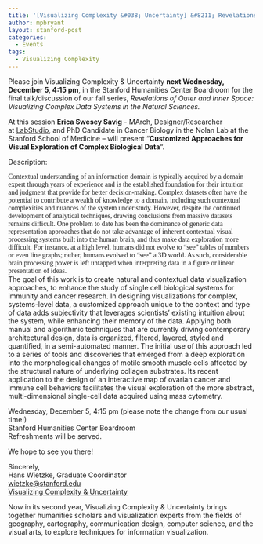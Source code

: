 ```yaml
---
title: '[Visualizing Complexity &#038; Uncertainty] &#8211; Revelations of Outer and Inner Space: Visualizing Complex Data Systems in the Natural Sciences'
author: mpbryant
layout: stanford-post
categories:
  - Events
tags:
  - Visualizing Complexity
---
```

Please join Visualizing Complexity & Uncertainty **next Wednesday, December 5, 4:15 pm**, in the Stanford Humanities Center Boardroom for the final talk/discussion of our fall series, *Revelations of Outer and Inner Space: Visualizing Complex Data Systems in the Natural Sciences.*

<div>
  At this session <strong>Erica Swesey Savig</strong> - MArch, Designer/Researcher at <a href="http://www.labstudio.org/" target="_blank">LabStudio</a>, and PhD Candidate in Cancer Biology in the Nolan Lab at the Stanford School of Medicine &#8211; will present &#8220;<strong>Customized Approaches for Visual Exploration of Complex Biological Data</strong>&#8220;.</p> <p>
    Description:
  </p>
  
  <div>
    <span style="font-family: times new roman,new york,times,serif;">Contextual understanding of an information domain is typically acquired by a domain expert through years of experience and is the established foundation for their intuition and judgment that provide for better decision-making. Complex datasets often have the potential to contribute a wealth of knowledge to a domain, including such contextual complexities and nuances of the system under study. However, despite the continued development of analytical techniques, drawing conclusions from massive datasets remains difficult. One problem to date has been the dominance of generic data representation approaches that do not take advantage of inherent contextual visual processing systems built into the human brain, and thus make data exploration more difficult. For instance, at a high level, humans did not evolve to “see” tables of numbers or even line graphs; rather, humans evolved to “see” a 3D world. As such, considerable brain processing power is left untapped when interpreting data in a figure or linear presentation of ideas.</span>
  </div>
</div>

<div>
</div>

<div>
  The goal of this work is to create natural and contextual data visualization approaches, to enhance the study of single cell biological systems for immunity and cancer research. In designing visualizations for complex, systems-level data, a customized approach unique to the context and type of data adds subjectivity that leverages scientists’ existing intuition about the system, while enhancing their memory of the data. Applying both manual and algorithmic techniques that are currently driving contemporary architectural design, data is organized, filtered, layered, styled and quantified, in a semi-automated manner. The initial use of this approach led to a series of tools and discoveries that emerged from a deep exploration into the morphological changes of motile smooth muscle cells affected by the structural nature of underlying collagen substrates. Its recent application to the design of an interactive map of ovarian cancer and immune cell behaviors facilitates the visual exploration of the more abstract, multi-dimensional single-cell data acquired using mass cytometry.</p> <p>
    Wednesday, December 5, 4:15 pm (please note the change from our usual time!)<br /> Stanford Humanities Center Boardroom<br /> Refreshments will be served.
  </p>
  
  <p>
    We hope to see you there!
  </p>
  
  <p>
    Sincerely,<br /> Hans Wietzke, Graduate Coordinator<br /> <a href="mailto:wietzke@stanford.edu" target="_blank">wietzke@stanford.edu</a><br /> <a href="http://visualizing.stanford.edu" target="_blank">Visualizing Complexity & Uncertainty</a>
  </p>
  
  <p>
    Now in its second year, Visualizing Complexity & Uncertainty brings together humanities scholars and visualization experts from the fields of geography, cartography, communication design, computer science, and the visual arts, to explore techniques for information visualization.
  </p>
</div>
